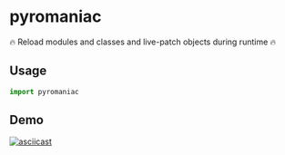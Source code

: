 # pyromaniac
:fire: Reload modules and classes and live-patch objects during runtime :fire:

## Usage
```python
import pyromaniac
```

## Demo

[![asciicast](https://asciinema.org/a/cEUm1RrRGjdLg92ktlc73EPu6.svg)](https://asciinema.org/a/cEUm1RrRGjdLg92ktlc73EPu6)
